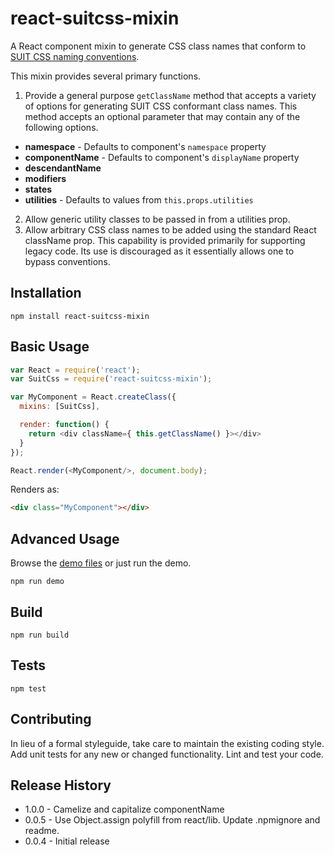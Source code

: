# react-suitcss-mixin

A React component mixin to generate CSS class names that conform to [SUIT CSS naming conventions](https://github.com/suitcss/suit/blob/master/doc/naming-conventions.md).

This mixin provides several primary functions.

1. Provide a general purpose `getClassName` method that accepts a variety of options for generating SUIT CSS conformant class names.  This method accepts an optional parameter that may contain any of the following options.
  * __namespace__ - Defaults to component's `namespace` property
  * __componentName__ - Defaults to component's `displayName` property
  * __descendantName__
  * __modifiers__
  * __states__
  * __utilities__ - Defaults to values from `this.props.utilities`
2. Allow generic utility classes to be passed in from a utilities prop.
3. Allow arbitrary CSS class names to be added using the standard React className prop.  This capability is provided primarily for supporting legacy code.  Its use is discouraged as it essentially allows one to bypass conventions.

## Installation

```
npm install react-suitcss-mixin
```

## Basic Usage

```JavaScript
var React = require('react');
var SuitCss = require('react-suitcss-mixin');

var MyComponent = React.createClass({
  mixins: [SuitCss],

  render: function() {
    return <div className={ this.getClassName() }></div>
  }
});

React.render(<MyComponent/>, document.body);
```

Renders as:

```html
<div class="MyComponent"></div>
```

## Advanced Usage

Browse the [demo files](https://github.com/brentertz/react-suitcss-mixin/blob/master/demo) or just run the demo.

```
npm run demo
```

## Build

```
npm run build
```

## Tests

```
npm test
```

## Contributing

In lieu of a formal styleguide, take care to maintain the existing coding style. Add unit tests for any new or changed functionality. Lint and test your code.

## Release History

* 1.0.0 - Camelize and capitalize componentName
* 0.0.5 - Use Object.assign polyfill from react/lib. Update .npmignore and readme.
* 0.0.4 - Initial release
